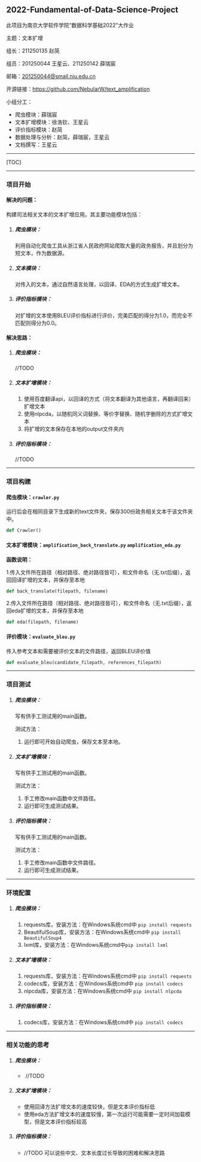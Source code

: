 ## 2022-Fundamental-of-Data-Science-Project
此项目为南京大学软件学院“数据科学基础2022”大作业

主题：文本扩增

组长：211250135 赵简

组员：201250044 王星云、211250142 薛瑞宸

邮箱：201250044@smail.nju.edu.cn

开源链接：https://github.com/NebularW/text_amplification

小组分工：

- 爬虫模块：薛瑞宸
- 文本扩增模块：徐浩钦、王星云
- 评价指标模块：赵简
- 数据处理与分析：赵简，薛瑞宸，王星云
- 文档撰写：王星云

------

[TOC]

------

### 项目开始

#### 解决的问题：

构建司法相关文本的文本扩增应用。其主要功能模块包括：

1. ##### **爬虫模块：**

   利用自动化爬虫工具从浙江省人民政府网站爬取大量的政务报告，并且划分为短文本，作为数据源。

2. ##### **文本模块：**

   对传入的文本，通过自然语言处理，以回译、EDA的方式生成扩增文本。

3. ##### **评价指标模块：**

   对扩增的文本使用BLEU评价指标进行评价，完美匹配的得分为1.0，而完全不匹配则得分为0.0。

#### 解决思路：

1. ##### **爬虫模块：**

   //TODO
   
2. ##### **文本扩增模块：**

   1. 使用百度翻译api，以回译的方式（将文本翻译为其他语言，再翻译回来）扩增文本
   1. 使用nlpcda，以随机同义词替换、等价字替换、随机字删除的方式扩增文本
   1. 将扩增的文本保存在本地的output文件夹内
   
3. ##### **评价指标模块：**

   //TODO

------

### 项目构建

#### 爬虫模块：**`crawler.py`**

运行后会在相同目录下生成新的text文件夹，保存300份政务相关文本于该文件夹中。

```python
def Crawler()
```

#### 文本扩增模块：**`amplification_back_translate.py` `amplification_eda.py`**

**函数说明：**

1.传入文件所在路径（相对路径、绝对路径皆可），和文件命名（无.txt后缀），返回回译扩增的文本，并保存至本地

```python
def back_translate(filepath, filename)
```

2.传入文件所在路径（相对路径、绝对路径皆可），和文件命名（无.txt后缀），返回eda扩增的文本，并保存至本地

```python
def eda(filepath, filename)
```

#### 评价模块：**`evaluate_bleu.py`** 

传入参考文本和需要被评价文本的文件路径，返回BLEU评价值

```python
def evaluate_bleu(candidate_filepath, references_filepath)
```



------

### 项目测试

1. ##### **爬虫模块：**

   写有供手工测试用的main函数。

   测试方法：

   1. 运行即可开始自动爬虫，保存文本至本地。

2. ##### **文本扩增模块：**

   写有供手工测试用的main函数。

   测试方法：

   1. 手工修改main函数中文件路径。
   2. 运行即可生成测试结果。
   
3. ##### **评价指标模块：**

   写有供手工测试用的main函数。

   测试方法：

   1. 手工修改main函数中文件路径。
   2. 运行即可生成测试结果。

------

### 环境配置

1. ##### **爬虫模块：**

   1. requests库，安装方法：在Windows系统cmd中 `pip install requests`
   2. BeautifulSoup库，安装方法：在Windows系统cmd中 `pip install BeautifulSoup4`
   3. lxml库，安装方法：在Windows系统cmd中`pip install lxml`

2. ##### **文本扩增模块：**

   1. requests库，安装方法：在Windows系统cmd中 `pip install requests`
   2. codecs库，安装方法：在Windows系统cmd中 `pip install codecs`
   3. nlpcda库，安装方法：在Windows系统cmd中 `pip install nlpcda`

3. ##### **评价指标模块：**

   1. codecs库，安装方法：在Windows系统cmd中 `pip install codecs`



------

### 相关功能的思考

1. ##### **爬虫模块：**

   - ​	//TODO
   
2. ##### **文本扩增模块：**

   - 使用回译方法扩增文本的速度较快，但是文本评价指标低
   - 使用eda方法扩增文本的速度较慢，第一次运行可能需要一定时间加载模型，但是文本评价指标较高

3. ##### **评价指标模块：**

   - //TODO   可以说些中文、文本长度过长导致的困难和解决思路



